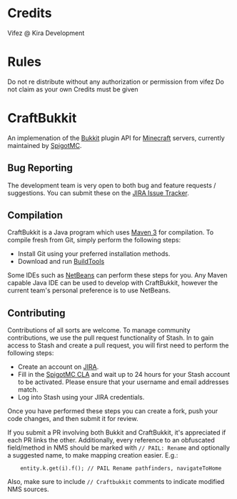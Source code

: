 # Credits
Vifez @ Kira Development

# Rules
Do not re distribute without any authorization or permission from vifez
Do not claim as your own
Credits must be given

CraftBukkit
======
An implemenation of the [Bukkit](https://hub.spigotmc.org/stash/projects/SPIGOT/repos/bukkit) plugin API for [Minecraft](https://minecraft.net/) servers, currently maintained by [SpigotMC](http://www.spigotmc.org/).

Bug Reporting
-------------
The development team is very open to both bug and feature requests / suggestions. You can submit these on the [JIRA Issue Tracker](http://hub.spigotmc.org/jira/).

Compilation
-----------
CraftBukkit is a Java program which uses [Maven 3](http://maven.apache.org/) for compilation. To compile fresh from Git, simply perform the following steps:

* Install Git using your preferred installation methods.
* Download and run [BuildTools](https://www.spigotmc.org/wiki/buildtools/)
 
Some IDEs such as [NetBeans](https://netbeans.org/) can perform these steps for you. Any Maven capable Java IDE can be used to develop with CraftBukkit, however the current team's personal preference is to use NetBeans.

Contributing
------------
Contributions of all sorts are welcome. To manage community contributions, we use the pull request functionality of Stash. In to gain access to Stash and create a pull request, you will first need to perform the following steps:

* Create an account on [JIRA](http://hub.spigotmc.org/jira/).
* Fill in the [SpigotMC CLA](http://www.spigotmc.org/go/cla) and wait up to 24 hours for your Stash account to be activated. Please ensure that your username and email addresses match.
* Log into Stash using your JIRA credentials.
 
Once you have performed these steps you can create a fork, push your code changes, and then submit it for review.

If you submit a PR involving both Bukkit and CraftBukkit, it's appreciated if each PR links the other. Additionally, every reference to an obfuscated field/method in NMS should be marked with `// PAIL: Rename` and optionally a suggested name, to make mapping creation easier. E.g.:
```
    entity.k.get(i).f(); // PAIL Rename pathfinders, navigateToHome 
```
Also, make sure to include `// Craftbukkit` comments to indicate modified NMS sources.
